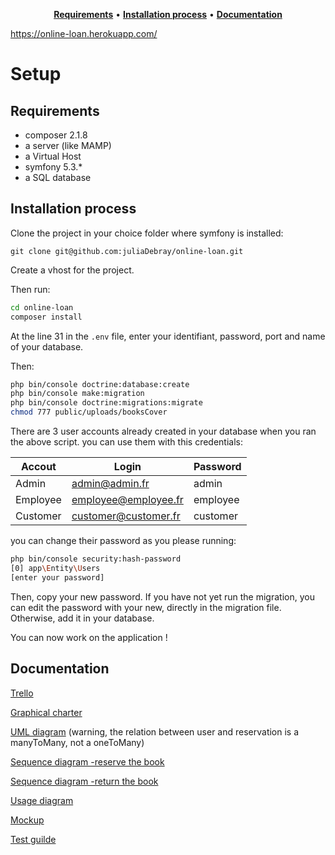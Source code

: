 <div align="center">

[**Requirements**](#requirements) • [**Installation process**](#installation-process) • [**Documentation**](#documentation)

</div>

https://online-loan.herokuapp.com/

# Setup

## Requirements
* composer 2.1.8
* a server (like MAMP)
* a Virtual Host
* symfony 5.3.*
* a SQL database

## Installation process

Clone the project in your choice folder where symfony is installed:

`git clone git@github.com:juliaDebray/online-loan.git`

Create a vhost for the project.

Then run:
```bash
cd online-loan
composer install
```

At the line 31 in the `.env` file, enter your identifiant, password,
port and name of your database.

Then:
```bash
php bin/console doctrine:database:create 
php bin/console make:migration
php bin/console doctrine:migrations:migrate
chmod 777 public/uploads/booksCover
```

There are 3 user accounts already created in your database when you ran the above script.
you can use them with this credentials:

| Accout   | Login                | Password |
|----------|----------------------|----------|
| Admin    | admin@admin.fr       | admin    |
| Employee | employee@employee.fr | employee |
| Customer | customer@customer.fr | customer |

you can change their password as you please running:
```bash
php bin/console security:hash-password
[0] app\Entity\Users
[enter your password]
```

Then, copy your new password.
If you have not yet run the migration, you can edit the password with your new, directly
in the migration file.
Otherwise, add it in your database.

You can now work on the application !

## Documentation

[Trello](https://trello.com/invite/b/D2G7eZkN/95b44e658f9155dbdbeaacccf9861856/cr%C3%A9er-lapplication)

[Graphical charter](https://drive.google.com/file/d/1Rl0GGahzWTtiPT2fWLQqJjMJxIEZhTwz/view?usp=sharing)

[UML diagram](https://drive.google.com/file/d/1Q7tm8woutjdCXguGa_5A2X9Bvzzqg6q1/view?usp=sharing)
(warning, the relation between user and reservation is a manyToMany, not a oneToMany)

[Sequence diagram -reserve the book](https://drive.google.com/file/d/1Ols2zmKVbdZ0QBauO3kNY2vYRK1A-h3D/view?usp=sharing)

[Sequence diagram -return the book](https://drive.google.com/file/d/1Q7tm8woutjdCXguGa_5A2X9Bvzzqg6q1/view?usp=sharing)

[Usage diagram](https://drive.google.com/file/d/1SRZUzHs5NcjmB1F409531kKbRpFjzsAT/view?usp=sharing)

[Mockup](https://drive.google.com/file/d/1uiZERV4QoLRYcAZvZr-a_RnMJatCs9eO/view?usp=sharing)

[Test guilde](https://drive.google.com/file/d/15EII6E39mMYiqWb-B6xabpQwVe5VU8vN/view?usp=sharing)
